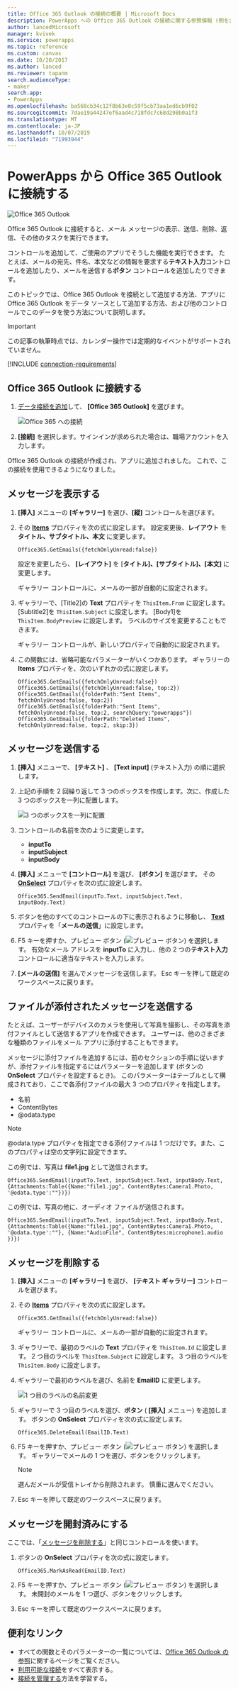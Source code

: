 ```yaml
---
title: Office 365 Outlook の接続の概要 | Microsoft Docs
description: PowerApps への Office 365 Outlook の接続に関する参照情報 (例を含む)
author: lancedMicrosoft
manager: kvivek
ms.service: powerapps
ms.topic: reference
ms.custom: canvas
ms.date: 10/20/2017
ms.author: lanced
ms.reviewer: tapanm
search.audienceType:
- maker
search.app:
- PowerApps
ms.openlocfilehash: ba568cb34c12f8b63e8c59f5cb73aa1ed6cb9f02
ms.sourcegitcommit: 7dae19a44247ef6aad4c718fdc7c68d298b0a1f3
ms.translationtype: MT
ms.contentlocale: ja-JP
ms.lasthandoff: 10/07/2019
ms.locfileid: "71993944"
---
```

# <a name="connect-to-office-365-outlook-from-powerapps"></a>PowerApps から Office 365 Outlook に接続する
![Office 365 Outlook](./media/connection-office365-outlook/office365icon.png)

Office 365 Outlook に接続すると、メール メッセージの表示、送信、削除、返信、その他のタスクを実行できます。

コントロールを追加して、ご使用のアプリでそうした機能を実行できます。 たとえば、メールの宛先、件名、本文などの情報を要求する**テキスト入力**コントロールを追加したり、メールを送信する**ボタン** コントロールを追加したりできます。

このトピックでは、Office 365 Outlook を接続として追加する方法、アプリに Office 365 Outlook をデータ ソースとして追加する方法、および他のコントロールでこのデータを使う方法について説明します。

> [!IMPORTANT]
> この記事の執筆時点では、カレンダー操作では定期的なイベントがサポートされていません。

[!INCLUDE [connection-requirements](../../../includes/connection-requirements.md)]

## <a name="connect-to-office-365-outlook"></a>Office 365 Outlook に接続する
1. [データ接続を追加](../add-data-connection.md)して、 **[Office 365 Outlook]** を選びます。  
   
    ![Office 365 への接続](./media/connection-office365-outlook/add-office.png)
2. **[接続]** を選択します。サインインが求められた場合は、職場アカウントを入力します。

Office 365 Outlook の接続が作成され、アプリに追加されました。 これで、この接続を使用できるようになりました。

## <a name="show-messages"></a>メッセージを表示する

1. **[挿入]** メニューの **[ギャラリー]** を選び、**[縦]** コントロールを選びます。
2. その **[Items](../controls/properties-core.md)** プロパティを次の式に設定します。 設定変更後、**レイアウト** を **タイトル、サブタイトル、本文** に変更します。  

   
    `Office365.GetEmails({fetchOnlyUnread:false})`
   
    設定を変更したら、 **[レイアウト]** を [**タイトル]、[サブタイトル]、[本文]** に変更します。
    
    ギャラリー コントロールに、メールの一部が自動的に設定されます。

3. ギャラリーで、[Title2]の **Text** プロパティを `ThisItem.From` に設定します。 [Subtitle2]を `ThisItem.Subject` に設定します。 [Body1]を `ThisItem.BodyPreview` に設定します。 ラベルのサイズを変更することもできます。

   
    ギャラリー コントロールが、新しいプロパティで自動的に設定されます。
4. この関数には、省略可能なパラメーターがいくつかあります。 ギャラリーの **Items** プロパティを、次のいずれかの式に設定します。
   
    `Office365.GetEmails({fetchOnlyUnread:false})`  
    `Office365.GetEmails({fetchOnlyUnread:false, top:2})`  
    `Office365.GetEmails({folderPath:"Sent Items", fetchOnlyUnread:false, top:2})`  
    `Office365.GetEmails({folderPath:"Sent Items", fetchOnlyUnread:false, top:2, searchQuery:"powerapps"})`  
    `Office365.GetEmails({folderPath:"Deleted Items", fetchOnlyUnread:false, top:2, skip:3})`

## <a name="send-a-message"></a>メッセージを送信する
1. **[挿入]** メニューで、 **[テキスト]** 、 **[Text input]** (テキスト入力) の順に選択します。
2. 上記の手順を 2 回繰り返して 3 つのボックスを作成します。次に、作成した 3 つのボックスを一列に配置します。  
   
    ![3 つのボックスを一列に配置](./media/connection-office365-outlook/threetextinput.png)
3. コントロールの名前を次のように変更します。  
   
   * **inputTo**
   * **inputSubject**
   * **inputBody**
4. **[挿入]** メニューで **[コントロール]** を選び、 **[ボタン]** を選びます。 その **[OnSelect](../controls/properties-core.md)** プロパティを次の式に設定します。  
   
    `Office365.SendEmail(inputTo.Text, inputSubject.Text, inputBody.Text)`
5. ボタンを他のすべてのコントロールの下に表示されるように移動し、 **[Text](../controls/properties-core.md)** プロパティを「**メールの送信**」に設定します。
6. F5 キーを押すか、プレビュー ボタン (![プレビュー ボタン](./media/connection-office365-outlook/preview.png)) を選択します。 有効なメール アドレスを **inputTo** に入力し、他の 2 つの**テキスト入力**コントロールに適当なテキストを入力します。
7. **[メールの送信]** を選んでメッセージを送信します。 Esc キーを押して既定のワークスペースに戻ります。

## <a name="send-a-message-with-an-attachment"></a>ファイルが添付されたメッセージを送信する
たとえば、ユーザーがデバイスのカメラを使用して写真を撮影し、その写真を添付ファイルとして送信するアプリを作成できます。 ユーザーは、他のさまざまな種類のファイルをメール アプリに添付することもできます。

メッセージに添付ファイルを追加するには、前のセクションの手順に従いますが、添付ファイルを指定するにはパラメーターを追加します (ボタンの **OnSelect** プロパティを設定するとき)。 このパラメーターはテーブルとして構成されており、ここで各添付ファイルの最大 3 つのプロパティを指定します。

* 名前
* ContentBytes
* @odata.type

> [!NOTE]
> @odata.type プロパティを指定できる添付ファイルは 1 つだけです。また、このプロパティは空の文字列に設定できます。

この例では、写真は **file1.jpg** として送信されます。

`Office365.SendEmail(inputTo.Text, inputSubject.Text, inputBody.Text, {Attachments:Table({Name:"file1.jpg", ContentBytes:Camera1.Photo, '@odata.type':""})})`

この例では、写真の他に、オーディオ ファイルが送信されます。

`Office365.SendEmail(inputTo.Text, inputSubject.Text, inputBody.Text, {Attachments:Table({Name:"file1.jpg", ContentBytes:Camera1.Photo, '@odata.type':""}, {Name:"AudioFile", ContentBytes:microphone1.audio })})`

## <a name="delete-a-message"></a>メッセージを削除する
1. **[挿入]** メニューの **[ギャラリー]** を選び、 **[テキスト ギャラリー]** コントロールを選びます。
2. その **[Items](../controls/properties-core.md)** プロパティを次の式に設定します。  
   
    `Office365.GetEmails({fetchOnlyUnread:false})`
   
    ギャラリー コントロールに、メールの一部が自動的に設定されます。
3. ギャラリーで、最初のラベルの **Text** プロパティを `ThisItem.Id` に設定します。 2 つ目のラベルを `ThisItem.Subject` に設定します。 3 つ目のラベルを `ThisItem.Body` に設定します。
4. ギャラリーで最初のラベルを選び、名前を **EmailID** に変更します。
   
    ![1 つ目のラベルの名前変更](./media/connection-office365-outlook/renameheading.png)
5. ギャラリーで 3 つ目のラベルを選び、**ボタン** ( **[挿入]** メニュー) を追加します。 ボタンの **OnSelect** プロパティを次の式に設定します。  
   
    `Office365.DeleteEmail(EmailID.Text)`
6. F5 キーを押すか、プレビュー ボタン (![プレビュー ボタン](./media/connection-office365-outlook/preview.png)) を選択します。 ギャラリーでメールの 1 つを選び、ボタンをクリックします。 
    
    > [!NOTE]
    > 選んだメールが受信トレイから削除されます。 慎重に選んでください。
7. Esc キーを押して既定のワークスペースに戻ります。

## <a name="mark-a-message-as-read"></a>メッセージを開封済みにする
ここでは、「[メッセージを削除する](connection-office365-outlook.md#delete-a-message)」と同じコントロールを使います。

1. ボタンの **OnSelect** プロパティを次の式に設定します。  
   
    `Office365.MarkAsRead(EmailID.Text)`
2. F5 キーを押すか、プレビュー ボタン (![プレビュー ボタン](./media/connection-office365-outlook/preview.png)) を選択します。 未開封のメールを 1 つ選び、ボタンをクリックします。
3. Esc キーを押して既定のワークスペースに戻ります。

## <a name="helpful-links"></a>便利なリンク
* すべての関数とそのパラメーターの一覧については、[Office 365 Outlook の参照](https://docs.microsoft.com/connectors/office365connector/)に関するページをご覧ください。
* [利用可能な接続](../connections-list.md)をすべて表示する。  
* [接続を管理する](../add-manage-connections.md)方法を学習する。

